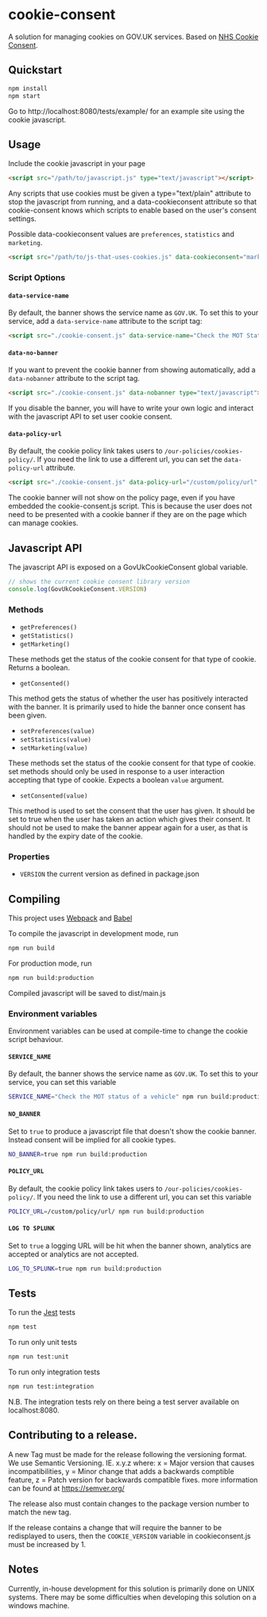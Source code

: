 # cookie-consent
A solution for managing cookies on GOV.UK services. Based on [NHS Cookie Consent](https://github.com/nhsuk/cookie-consent).

## Quickstart

```sh
npm install
npm start
```

Go to http://localhost:8080/tests/example/ for an example site using the cookie javascript.

## Usage

Include the cookie javascript in your page
```html
<script src="/path/to/javascript.js" type="text/javascript"></script>
```

Any scripts that use cookies must be given a type="text/plain" attribute to stop the
javascript from running, and a data-cookieconsent attribute so that cookie-consent knows
which scripts to enable based on the user's consent settings.

Possible data-cookieconsent values are `preferences`, `statistics` and `marketing`.

```html
<script src="/path/to/js-that-uses-cookies.js" data-cookieconsent="marketing" type="text/plain"></script>
```

### Script Options

#### `data-service-name`

By default, the banner shows the service name as `GOV.UK`.
To set this to your service, add a `data-service-name` attribute to the
script tag:

```html
<script src="./cookie-consent.js" data-service-name="Check the MOT Status of a vehicle" type="text/javascript"></script>
```

#### `data-no-banner`

If you want to prevent the cookie banner from showing automatically, add a
`data-nobanner` attribute to the script tag.

```html
<script src="./cookie-consent.js" data-nobanner type="text/javascript"></script>
```

If you disable the banner, you will have to write your own logic and interact with
the javascript API to set user cookie consent.

#### `data-policy-url`

By default, the cookie policy link takes users to `/our-policies/cookies-policy/`.
If you need the link to use a different url, you can set the `data-policy-url` attribute.

```html
<script src="./cookie-consent.js" data-policy-url="/custom/policy/url" type="text/javascript"></script>
```

The cookie banner will not show on the policy page, even if you have embedded the cookie-consent.js script.
This is because the user does not need to be presented with a cookie banner if they are on the page
which can manage cookies.

## Javascript API

The javascript API is exposed on a GovUkCookieConsent global variable.

```js
// shows the current cookie consent library version
console.log(GovUkCookieConsent.VERSION)
```

### Methods

- `getPreferences()`
- `getStatistics()`
- `getMarketing()`

These methods get the status of the cookie consent for that type of cookie.
Returns a boolean.

- `getConsented()`

This method gets the status of whether the user has positively interacted with the banner.
It is primarily used to hide the banner once consent has been given.

- `setPreferences(value)`
- `setStatistics(value)`
- `setMarketing(value)`

These methods set the status of the cookie consent for that type of cookie.
set methods should only be used in response to a user interaction accepting that type of cookie.
Expects a boolean `value` argument.

- `setConsented(value)`

This method is used to set the consent that the user has given.
It should be set to true when the user has taken an action which gives their consent.
It should not be used to make the banner appear again for a user, as that is handled by the
expiry date of the cookie.

### Properties

- `VERSION` the current version as defined in package.json

## Compiling

This project uses [Webpack](https://webpack.js.org/) and [Babel](https://babeljs.io/)

To compile the javascript in development mode, run
```sh
npm run build
```

For production mode, run
```sh
npm run build:production
```

Compiled javascript will be saved to dist/main.js

### Environment variables

Environment variables can be used at compile-time to change the cookie script behaviour.

#### `SERVICE_NAME`

By default, the banner shows the service name as `GOV.UK`.
To set this to your service, you can set this variable

```sh
SERVICE_NAME="Check the MOT status of a vehicle" npm run build:production
```

#### `NO_BANNER`

Set to `true` to produce a javascript file that doesn't show the cookie banner.
Instead consent will be implied for all cookie types.

```sh
NO_BANNER=true npm run build:production
```

#### `POLICY_URL`

By default, the cookie policy link takes users to `/our-policies/cookies-policy/`.
If you need the link to use a different url, you can set this variable

```sh
POLICY_URL=/custom/policy/url/ npm run build:production
```

#### `LOG TO SPLUNK`

Set to `true` a logging URL will be hit when the banner shown, analytics are accepted or analytics are not accepted.
```sh
LOG_TO_SPLUNK=true npm run build:production
```

## Tests

To run the [Jest](https://jestjs.io/en/) tests

```sh
npm test
```

To run only unit tests
```sh
npm run test:unit
```

To run only integration tests
```sh
npm run test:integration
```

N.B. The integration tests rely on there being a test server available on localhost:8080.

## Contributing to a release.

A new Tag must be made for the release following the versioning format.
We use Semantic Versioning.
IE. x.y.z where:
x = Major version that causes incompatibilities,
y = Minor change that adds a backwards comptible feature,
z = Patch version for backwards compatible fixes.
more information can be found at https://semver.org/

The release also must contain changes to the package version number to match the new tag.

If the release contains a change that will require the banner to be redisplayed to users, then the `COOKIE_VERSION` variable in cookieconsent.js must be increased by 1.

## Notes
Currently, in-house development for this solution is primarily done on UNIX systems.
There may be some difficulties when developing this solution on a windows machine.
